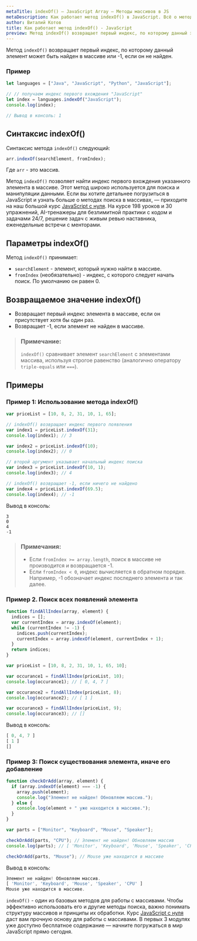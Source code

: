 ```yaml
---
metaTitle: indexOf() – JavaScript Array – Методы массивов в JS
metaDescription: Как работает метод indexOf() в JavaScript. Всё о методах работы с массивами в JavaScript | База знаний PurpleSchool
author: Виталий Котов
title: Как работает метод indexOf() - JavaScript
preview: Метод indexOf() возвращает первый индекс, по которому данный элемент может быть найден в массиве или -1, если он не найден...
---
```


Метод `indexOf()` возвращает первый индекс, по которому данный элемент может быть найден в массиве или -1, если он не найден.

### Пример

```javascript
let languages = ["Java", "JavaScript", "Python", "JavaScript"];

// // получаем индекс первого вхождения "JavaScript"
let index = languages.indexOf("JavaScript");
console.log(index);

// Вывод в консоль: 1
```

## Синтаксис indexOf()

Синтаксис метода `indexOf()` следующий:

```javascript
arr.indexOf(searchElement, fromIndex);
```

Где `arr` - это массив.

Метод `indexOf()` позволяет найти индекс первого вхождения указанного элемента в массиве. Этот метод широко используется для поиска и манипуляции данными. Если вы хотите детальнее погрузиться в JavaScript и узнать больше о методах поиска в массивах, — приходите на наш большой курс [JavaScript с нуля](https://purpleschool.ru/course/javascript-basics?utm_source=knowledgebase&utm_medium=text&utm_campaign=kak-rabotaet-metod-indexof-javascript). На курсе 198 уроков и 30 упражнений, AI-тренажеры для безлимитной практики с кодом и задачами 24/7, решение задач с живым ревью наставника, еженедельные встречи с менторами.

## Параметры indexOf()

Метод `indexOf()` принимает:

- `searchElement` - элемент, который нужно найти в массиве.
- `fromIndex` (необязательно) - индекс, с которого следует начать поиск. По умолчанию он равен 0.

## Возвращаемое значение indexOf()

- Возвращает первый индекс элемента в массиве, если он присутствует хотя бы один раз.
- Возвращает -1, если элемент не найден в массиве.

> ### Примечание:
>
> `indexOf()` сравнивает элемент `searchElement` с элементами массива, используя строгое равенство (аналогично оператору `triple-equals` или `===`).

## Примеры

### Пример 1: Использование метода indexOf()

```javascript
var priceList = [10, 8, 2, 31, 10, 1, 65];

// indexOf() возвращает индекс первого появления
var index1 = priceList.indexOf(31);
console.log(index1); // 3

var index2 = priceList.indexOf(10);
console.log(index2); // 0

// второй аргумент указывает начальный индекс поиска
var index3 = priceList.indexOf(10, 1);
console.log(index3); // 4

// indexOf() возвращает -1, если ничего не найдено
var index4 = priceList.indexOf(69.5);
console.log(index4); // -1
```

Вывод в консоль:

```
3
0
4
-1
```

> ### Примечания:
>
> - Если `fromIndex >= array.length`, поиск в массиве не производится и возвращается -1.
> - Если `fromIndex < 0`, индекс вычисляется в обратном порядке. Например, -1 обозначает индекс последнего элемента и так далее.

### Пример 2. Поиск всех появлений элемента

```javascript
function findAllIndex(array, element) {
  indices = [];
  var currentIndex = array.indexOf(element);
  while (currentIndex != -1) {
    indices.push(currentIndex);
    currentIndex = array.indexOf(element, currentIndex + 1);
  }
  return indices;
}

var priceList = [10, 8, 2, 31, 10, 1, 65, 10];

var occurance1 = findAllIndex(priceList, 10);
console.log(occurance1); // [ 0, 4, 7 ]

var occurance2 = findAllIndex(priceList, 8);
console.log(occurance2); // [ 1 ]

var occurance3 = findAllIndex(priceList, 9);
console.log(occurance3); // []
```

Вывод в консоль:

```javascript
[ 0, 4, 7 ]
[ 1 ]
[]
```

### Пример 3: Поиск существования элемента, иначе его добавление

```javascript
function checkOrAdd(array, element) {
  if (array.indexOf(element) === -1) {
    array.push(element);
    console.log("Элемент не найден! Обновляем массив.");
  } else {
    console.log(element + " уже находится в массиве.");
  }
}

var parts = ["Monitor", "Keyboard", "Mouse", "Speaker"];

checkOrAdd(parts, "CPU"); // Элемент не найден! Обновляем массив
console.log(parts); // [ 'Monitor', 'Keyboard', 'Mouse', 'Speaker', 'CPU' ]

checkOrAdd(parts, "Mouse"); // Mouse уже находится в массиве
```

Вывод в консоль:

```javascript
Элемент не найден! Обновляем массив.
[ 'Monitor', 'Keyboard', 'Mouse', 'Speaker', 'CPU' ]
Mouse уже находится в массиве.
```

`indexOf()` - один из базовых методов для работы с массивами. Чтобы эффективно использовать его и другие методы поиска, важно понимать структуру массивов и принципы их обработки. Курс [JavaScript с нуля](https://purpleschool.ru/course/javascript-basics?utm_source=knowledgebase&utm_medium=text&utm_campaign=kak-rabotaet-metod-indexof-javascript) даст вам прочную основу для работы с массивами. В первых 3 модулях уже доступно бесплатное содержание — начните погружаться в мир JavaScript прямо сегодня.
